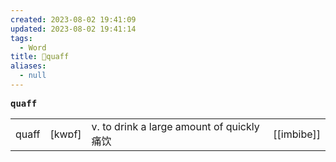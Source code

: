```yaml
---
created: 2023-08-02 19:41:09
updated: 2023-08-02 19:41:14
tags:
  - Word
title: 📖quaff
aliases:
  - null
---
```


<pre><strong>quaff</strong></pre>
|   |   |   |   |
|---|---|---|---|
|quaff|[kwɒf]|v. to drink a large amount of quickly 痛饮|[[imbibe]]|